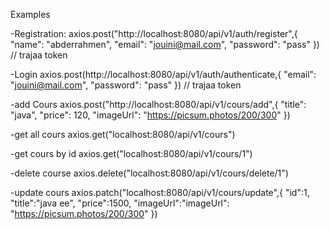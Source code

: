 Examples

-Registration:
axios.post("http://localhost:8080/api/v1/auth/register",{
  "name": "abderrahmen",
  "email": "jouini@mail.com",
  "password": "pass"
})
// trajaa token

-Login
axios.post(http://localhost:8080/api/v1/auth/authenticate,{
  "email": "jouini@mail.com",
  "password": "pass"
})
// trajaa token


-add Cours
axios.post("http://localhost:8080/api/v1/cours/add",{
  "title": "java",
  "price": 120,
  "imageUrl": "https://picsum.photos/200/300"
})

-get all cours
axios.get("localhost:8080/api/v1/cours")

-get cours by id
axios.get("localhost:8080/api/v1/cours/1")

-delete course
axios.delete("localhost:8080/api/v1/cours/delete/1")

-update cours
axios.patch("localhost:8080/api/v1/cours/update",{
    "id":1,
    "title":"java ee",
    "price":1500,
    "imageUrl":"imageUrl": "https://picsum.photos/200/300"
})
